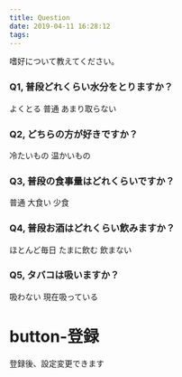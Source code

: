 ```yaml
---
title: Question
date: 2019-04-11 16:28:12
tags:
---
```


嗜好について教えてください。

### Q1, 普段どれくらい水分をとりますか？
よくとる
普通
あまり取らない

### Q2, どちらの方が好きですか？
冷たいもの
温かいもの

### Q3, 普段の食事量はどれくらいですか？
普通
大食い
少食

### Q4, 普段お酒はどれくらい飲みますか？
ほとんど毎日
たまに飲む
飲まない

### Q5, タバコは吸いますか？
吸わない
現在吸っている

# button-登録

登録後、設定変更できます